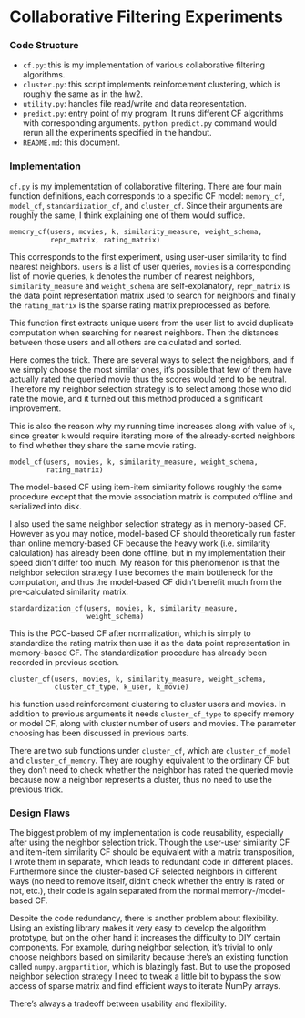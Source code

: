 # Collaborative Filtering Experiments

### Code Structure

- `cf.py`: this is my implementation of various collaborative filtering algorithms.
- `cluster.py`: this script implements reinforcement clustering, which is roughly the same as in the hw2.
- `utility.py`: handles file read/write and data representation.
- `predict.py`: entry point of my program. It runs different CF algorithms with corresponding arguments. `python predict.py` command would rerun all the experiments specified in the handout.
- `README.md`: this document.

### Implementation

`cf.py` is my implementation of collaborative filtering. There are four main function definitions, each corresponds to a specific CF model: `memory_cf`, `model_cf`, `standardization_cf`, and `cluster_cf`. Since their arguments are roughly the same, I think explaining one of them would suffice.

    memory_cf(users, movies, k, similarity_measure, weight_schema,
              repr_matrix, rating_matrix)

This corresponds to the first experiment, using user-user similarity to find nearest neighbors. `users` is a list of user queries, `movies` is a corresponding list of movie queries, `k` denotes the number of nearest neighbors, `similarity_measure` and `weight_schema` are self-explanatory, `repr_matrix` is the data point representation matrix used to search for neighbors and finally the `rating_matrix` is the sparse rating matrix preprocessed as before.

This function first extracts unique users from the user list to avoid duplicate computation when searching for nearest neighbors. Then the distances between those users and all others are calculated and sorted.

Here comes the trick. There are several ways to select the neighbors, and if we simply choose the most similar ones, it’s possible that few of them have actually rated the queried movie thus the scores would tend to be neutral. Therefore my neighbor selection strategy is to select among those who did rate the movie, and it turned out this method produced a significant improvement.

This is also the reason why my running time increases along with value of `k`, since greater `k` would require iterating more of the already-sorted neighbors to find whether they share the same movie rating.

    model_cf(users, movies, k, similarity_measure, weight_schema,
             rating_matrix)

The model-based CF using item-item similarity follows roughly the same procedure except that the movie association matrix is computed offline and serialized into disk. 

I also used the same neighbor selection strategy as in memory-based CF. However as you may notice, model-based CF should theoretically run faster than online memory-based CF because the heavy work (i.e. similarity calculation) has already been done offline, but in my implementation their speed didn’t differ too much. My reason for this phenomenon is that the neighbor selection strategy I use becomes the main bottleneck for the computation, and thus the model-based CF didn’t benefit much from the pre-calculated similarity matrix.

    standardization_cf(users, movies, k, similarity_measure,
                       weight_schema)

This is the PCC-based CF after normalization, which is simply to standardize the rating matrix then use it as the data point representation in memory-based CF. The standardization procedure has already been recorded in previous section. 

    cluster_cf(users, movies, k, similarity_measure, weight_schema,
               cluster_cf_type, k_user, k_movie)

his function used reinforcement clustering to cluster users and movies. In addition to previous arguments it needs `cluster_cf_type` to specify memory or model CF,  along with cluster number of users and movies. The parameter choosing has been discussed in previous parts. 

There are two sub functions under `cluster_cf`, which are `cluster_cf_model` and `cluster_cf_memory`. They are roughly equivalent to the ordinary CF but they don’t need to check whether the neighbor has rated the queried movie because now a neighbor represents a cluster, thus no need to use the previous trick. 

### Design Flaws

The biggest problem of my implementation is code reusability, especially after using the neighbor selection trick. Though the user-user similarity CF and item-item similarity CF should be equivalent with a matrix transposition, I wrote them in separate, which leads to redundant code in different places. Furthermore since the cluster-based CF selected neighbors in different ways (no need to remove itself, didn’t check whether the entry is rated or not, etc.), their code is again separated from the normal memory-/model- based CF.

Despite the code redundancy, there is another problem about flexibility. Using an existing library makes it very easy to develop the algorithm prototype, but on the other hand it increases the difficulty to DIY certain components. For example, during neighbor selection, it’s trivial to only choose neighbors based on similarity because there’s an existing function called `numpy.argpartition`, which is blazingly fast. But to use the proposed neighbor selection strategy I need to tweak a little bit to bypass the slow access of sparse matrix and find efficient ways to iterate NumPy arrays.

There’s always a tradeoff between usability and flexibility.
